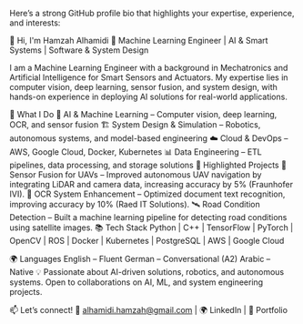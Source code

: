 
Here’s a strong GitHub profile bio that highlights your expertise, experience, and interests:

👋 Hi, I'm Hamzah Alhamidi
🚀 Machine Learning Engineer | AI & Smart Systems | Software & System Design

I am a Machine Learning Engineer with a background in Mechatronics and Artificial Intelligence for Smart Sensors and Actuators. My expertise lies in computer vision, deep learning, sensor fusion, and system design, with hands-on experience in deploying AI solutions for real-world applications.

🔹 What I Do
🧠 AI & Machine Learning – Computer vision, deep learning, OCR, and sensor fusion
🏗 System Design & Simulation – Robotics, autonomous systems, and model-based engineering
☁️ Cloud & DevOps – AWS, Google Cloud, Docker, Kubernetes
📊 Data Engineering – ETL pipelines, data processing, and storage solutions
📌 Highlighted Projects
🚁 Sensor Fusion for UAVs – Improved autonomous UAV navigation by integrating LiDAR and camera data, increasing accuracy by 5% (Fraunhofer IVI).
📄 OCR System Enhancement – Optimized document text recognition, improving accuracy by 10% (Raed IT Solutions).
🛰️ Road Condition Detection – Built a machine learning pipeline for detecting road conditions using satellite images.
📚 Tech Stack
Python | C++ | TensorFlow | PyTorch | OpenCV | ROS | Docker | Kubernetes | PostgreSQL | AWS | Google Cloud

🌍 Languages
English – Fluent
German – Conversational (A2)
Arabic – Native
💡 Passionate about AI-driven solutions, robotics, and autonomous systems. Open to collaborations on AI, ML, and system engineering projects.

📫 Let’s connect!
📧 alhamidi.hamzah@gmail.com | 🌍 LinkedIn | 🔗 Portfolio
